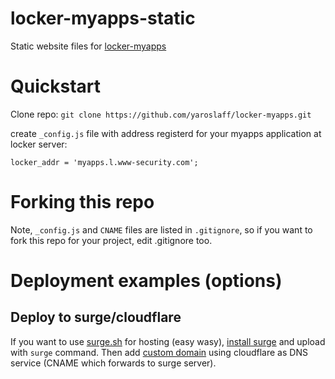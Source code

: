# locker-myapps-static

Static website files for [locker-myapps](https://github.com/yaroslaff/locker-myapps)

# Quickstart

Clone repo:
`git clone https://github.com/yaroslaff/locker-myapps.git`

create `_config.js` file with address registerd for your myapps application at locker server:
~~~
locker_addr = 'myapps.l.www-security.com';
~~~

# Forking this repo
Note, `_config.js` and `CNAME` files are listed in `.gitignore`, so if you want to fork this repo for your project, edit .gitignore too.

# Deployment examples (options)

## Deploy to surge/cloudflare
If you want to use [surge.sh](https://surge.sh/) for hosting (easy wasy), [install surge](https://surge.sh/help/getting-started-with-surge) and upload with `surge` command. Then add [custom domain](https://surge.sh/help/adding-a-custom-domain) using cloudflare as DNS service (CNAME which forwards to surge server).
